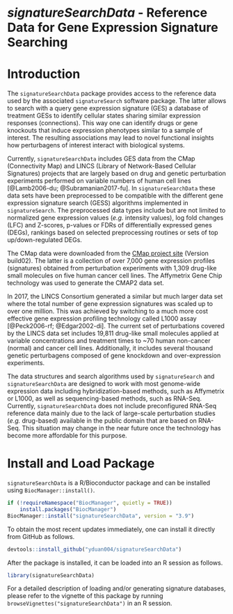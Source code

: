 # _signatureSearchData_ - Reference Data for Gene Expression Signature Searching

# Introduction

The `signatureSearchData` package provides access to the reference data used by
the associated `signatureSearch` software package. The latter allows to search 
with a query gene expression signature (GES) a database of treatment GESs to 
identify cellular states sharing similar expression responses (connections). This 
way one can identify drugs or gene knockouts that induce expression phenotypes 
similar to a sample of interest. The resulting associations may lead to novel 
functional insights how perturbagens of interest interact with biological systems. 

Currently, `signatureSearchData` includes GES data from the CMap (Connectivity
Map) and LINCS (Library of Network-Based Cellular Signatures) projects that are
largely based on drug and genetic perturbation experiments performed on
variable numbers of human cell lines [@Lamb2006-du; @Subramanian2017-fu]. In
`signatureSearchData` these data sets have been preprocessed to be compatible
with the different gene expression signature search (GESS) algorithms
implemented in `signatureSearch`. The preprocessed data types include but are
not limited to normalized gene expression values (_e.g._ intensity values), log
fold changes (LFC) and Z-scores, p-values or FDRs of differentially expressed
genes (DEGs), rankings based on selected preprocessing routines or sets of top
up/down-regulated DEGs. 

The CMap data were downloaded from the [CMap project
site](https://portals.broadinstitute.org/cmap/) (Version build02). The latter is
a collection of over 7,000 gene expression profiles (signatures) obtained
from perturbation experiments with 1,309 drug-like small molecules on five
human cancer cell lines. The Affymetrix Gene Chip technology was used to
generate the CMAP2 data set. 

In 2017, the LINCS Consortium generated a similar but much larger data set where
the total number of gene expression signatures was scaled up to over one
million. This was achieved by switching to a much more cost effective gene
expression profiling technology called L1000 assay [@Peck2006-rf;
@Edgar2002-di]. The current set of perturbations covered by the LINCS data set
includes 19,811 drug-like small molecules applied at variable concentrations
and treatment times to ~70 human non-cancer (normal) and cancer cell lines.
Additionally, it includes several thousand genetic perturbagens composed of
gene knockdown and over-expression experiments. 

The data structures and search algorithms used by `signatureSearch` and
`signatureSearchData` are designed to work with most genome-wide expression
data including hybridization-based methods, such as Affymetrix or L1000, as
well as sequencing-based methods, such as RNA-Seq. Currently,
`signatureSearchData` does not include preconfigured RNA-Seq reference data mainly 
due to the lack of large-scale perturbation studies (_e.g._ drug-based) available in the public
domain that are based on RNA-Seq. This situation may change in the near future
once the technology has become more affordable for this purpose. 

# Install and Load Package

`signatureSearchData` is a R/Bioconductor package and can be installed using 
`BiocManager::install()`.

```r
if (!requireNamespace("BiocManager", quietly = TRUE))
    install.packages("BiocManager")
BiocManager::install("signatureSearchData", version = "3.9")
```

To obtain the most recent updates immediately, one can install it directly from GitHub as follows.
```r
devtools::install_github("yduan004/signatureSearchData")
```
After the package is installed, it can be loaded into an R session as follows.
```r
library(signatureSearchData)
```
For a detailed description of loading and/or generating signature databases,
please refer to the vignette of this package by running
`browseVignettes("signatureSearchData")` in an R session.
